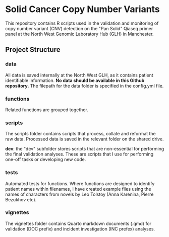 # Solid Cancer Copy Number Variants

This repository contains R scripts used in the validation and monitoring of copy number variant (CNV) detection on the "Pan Solid" Qiaseq primer panel at the North West Genomic Laboratory Hub (GLH) in Manchester.

## Project Structure

### data

All data is saved internally at the North West GLH, as it contains patient identifiable information. **No data should be available in this Github repository.** The filepath for the data folder is specified in the config.yml file. 

### functions

Related functions are grouped together.

### scripts

The scripts folder contains scripts that process, collate and reformat the raw data. Processed data is saved in the relevant folder on the shared drive.

**dev**: the "dev" subfolder stores scripts that are non-essential for performing the final validation analyses. These are scripts that I use for performing one-off tasks or developing new code.

### tests

Automated tests for functions. Where functions are designed to identify patient names within filenames, I have created example files using the names of characters from novels by Leo Tolstoy (Anna Karenina, Pierre Bezukhov etc).

### vignettes

The vignettes folder contains Quarto markdown documents (.qmd) for validation (DOC prefix) and incident investigation (INC prefex) analyses.
